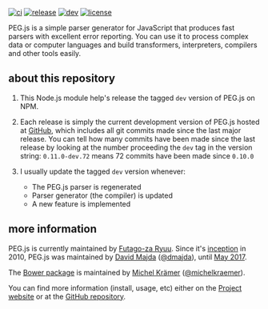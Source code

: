 [![ci](https://img.shields.io/travis/pegjs/pegjs.svg)](https://travis-ci.org/pegjs/pegjs)
[![release](https://img.shields.io/npm/v/pegjs.svg)](https://www.npmjs.com/package/pegjs)
[![dev](https://img.shields.io/npm/v/pegjs/dev.svg)](https://github.com/pegjs/pegjs)
[![license](https://img.shields.io/badge/license-mit-blue.svg)](https://opensource.org/licenses/MIT)

PEG.js is a simple parser generator for JavaScript that produces fast parsers with excellent error reporting. You can use it to process complex data or computer languages and build transformers, interpreters, compilers and other tools easily.

## about this repository

1) This Node.js module help's release the tagged `dev` version of PEG.js on NPM.

2) Each release is simply the current development version of PEG.js hosted at [GitHub](https://github.com/pegjs/pegjs), which includes all git commits made since the last major release. You can tell how many commits have been made since the last release by looking at the number proceeding the `dev` tag in the version string: `0.11.0-dev.72` means 72 commits have been made since `0.10.0`

2) I usually update the tagged `dev` version whenever:

    * The PEG.js parser is regenerated
    * Parser generator (the compiler) is updated
    * A new feature is implemented

## more information

PEG.js is currently maintained by [Futago-za Ryuu](https://github.com/futagoza). Since it's [inception](https://www.google.com/search?q=inception+meaning) in 2010, PEG.js was maintained by [David Majda](https://majda.cz/) ([@dmajda](http://twitter.com/dmajda)), until [May 2017](https://github.com/pegjs/pegjs/issues/503).

The [Bower package](https://github.com/pegjs/bower) is maintained by [Michel Krämer](http://www.michel-kraemer.com/) ([@michelkraemer](https://twitter.com/michelkraemer)).

You can find more information (install, usage, etc) either on the [Project website](http://pegjs.org/) or at the [GitHub repository](https://github.com/pegjs/pegjs).
